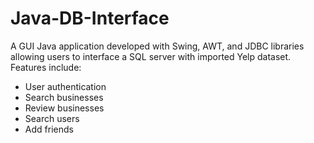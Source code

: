 # Java-DB-Interface
A GUI Java application developed with Swing, AWT, and JDBC libraries allowing users to interface a SQL server with imported Yelp dataset. Features include:
- User authentication
- Search businesses
- Review businesses
- Search users
- Add friends
